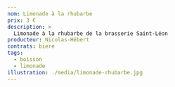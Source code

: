 ```yaml
---
nom: Limonade à la rhubarbe
prix: 3 €
description: >
  Limonade à la rhubarbe de la brasserie Saint-Léon
producteur: Nicolas-Hébert
contrats: biere
tags: 
  - boisson
  - limonade
illustration: ./media/limonade-rhubarbe.jpg
---
```


